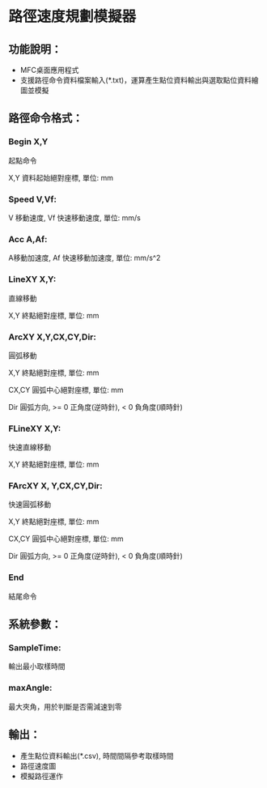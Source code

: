 # 路徑速度規劃模擬器

## 功能說明：
- MFC桌面應用程式
- 支援路徑命令資料檔案輸入(*.txt)，運算產生點位資料輸出與選取點位資料繪圖並模擬

## 路徑命令格式：
### Begin X,Y
起點命令

X,Y 資料起始絕對座標, 單位: mm

### Speed V,Vf:
V 移動速度, Vf 快速移動速度, 單位: mm/s

### Acc A,Af:
A移動加速度, Af 快速移動加速度, 單位: mm/s^2

### LineXY X,Y:
直線移動

X,Y 終點絕對座標, 單位: mm

### ArcXY X,Y,CX,CY,Dir:
圓弧移動

X,Y 終點絕對座標, 單位: mm

CX,CY 圓弧中心絕對座標, 單位: mm

Dir 圓弧方向, >= 0 正角度(逆時針), < 0 負角度(順時針)

### FLineXY X,Y:
快速直線移動

X,Y 終點絕對座標, 單位: mm

### FArcXY X, Y,CX,CY,Dir:
快速圓弧移動

X,Y 終點絕對座標, 單位: mm

CX,CY 圓弧中心絕對座標, 單位: mm

Dir 圓弧方向, >= 0 正角度(逆時針), < 0 負角度(順時針)

### End
結尾命令

## 系統參數：
### SampleTime:
輸出最小取樣時間
### maxAngle:
最大夾角，用於判斷是否需減速到零

## 輸出：
- 產生點位資料輸出(*.csv), 時間間隔參考取樣時間
- 路徑速度圖
- 模擬路徑運作
